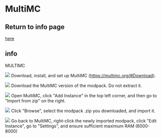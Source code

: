 # MultiMC

## Return to info page
[here](https://github.com/Vokuar/Teamladybug/blob/LynxMC/.misc_items/Modpack_Info.MD)

## info
 MULTIMC

![](https://cdn.discordapp.com/emojis/995680773728370768.webp?size=44&quality=lossless) Download, install, and set up MultiMC (https://multimc.org/#Download). 

![](https://cdn.discordapp.com/emojis/995680773728370768.webp?size=44&quality=lossless) Download the MultiMC version of the modpack. Do not extract it.

![](https://cdn.discordapp.com/emojis/995680773728370768.webp?size=44&quality=lossless) Open MultiMC, click "Add Instance" in the top left corner, and then go to "Import from zip" on the right.

![](https://cdn.discordapp.com/emojis/995680773728370768.webp?size=44&quality=lossless) Click "Browse", select the modpack .zip you downloaded, and import it. 

![](https://cdn.discordapp.com/emojis/995680773728370768.webp?size=44&quality=lossless) Go back to MultiMC, right-click the newly imported modpack, click "Edit Instance", go to "Settings", and ensure sufficient maximum RAM (6000-8000)
